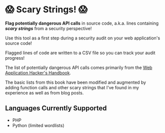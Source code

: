 # :scream: Scary Strings! :scream:

**Flag potentially dangerous API calls** in source code, a.k.a. lines containing **_scary strings_** from a security perspective!

Use this tool as a first step during a security audit on your web application's source code!

Flagged lines of code are written to a CSV file so you can track your audit progress!

The list of potentially dangerous API calls comes primarily from the [Web Application Hacker's Handbook](http://mdsec.net/wahh/).

The basic lists from this book have been modified and augmented by adding function calls and other scary strings that I've
found in my experience as well as from blog posts.

## Languages Currently Supported

- PHP
- Python (limited wordlists)
